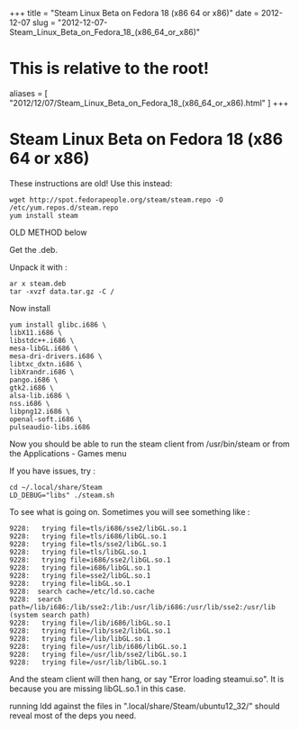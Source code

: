 +++
title = "Steam Linux Beta on Fedora 18 (x86 64 or x86)"
date = 2012-12-07
slug = "2012-12-07-Steam_Linux_Beta_on_Fedora_18_(x86_64_or_x86)"
# This is relative to the root!
aliases = [ "2012/12/07/Steam_Linux_Beta_on_Fedora_18_(x86_64_or_x86).html" ]
+++
# Steam Linux Beta on Fedora 18 (x86 64 or x86)

These instructions are old! Use this instead:

    wget http://spot.fedorapeople.org/steam/steam.repo -O /etc/yum.repos.d/steam.repo
    yum install steam

OLD METHOD below

Get the .deb.

Unpack it with :

    ar x steam.deb
    tar -xvzf data.tar.gz -C /

Now install

    yum install glibc.i686 \
    libX11.i686 \
    libstdc++.i686 \
    mesa-libGL.i686 \
    mesa-dri-drivers.i686 \
    libtxc_dxtn.i686 \
    libXrandr.i686 \
    pango.i686 \
    gtk2.i686 \
    alsa-lib.i686 \
    nss.i686 \
    libpng12.i686 \
    openal-soft.i686 \
    pulseaudio-libs.i686

Now you should be able to run the steam client from /usr/bin/steam or
from the Applications - Games menu

If you have issues, try :

    cd ~/.local/share/Steam
    LD_DEBUG="libs" ./steam.sh

To see what is going on. Sometimes you will see something like :

    9228:   trying file=tls/i686/sse2/libGL.so.1
    9228:   trying file=tls/i686/libGL.so.1
    9228:   trying file=tls/sse2/libGL.so.1
    9228:   trying file=tls/libGL.so.1
    9228:   trying file=i686/sse2/libGL.so.1
    9228:   trying file=i686/libGL.so.1
    9228:   trying file=sse2/libGL.so.1
    9228:   trying file=libGL.so.1
    9228:  search cache=/etc/ld.so.cache
    9228:  search path=/lib/i686:/lib/sse2:/lib:/usr/lib/i686:/usr/lib/sse2:/usr/lib      (system search path)
    9228:   trying file=/lib/i686/libGL.so.1
    9228:   trying file=/lib/sse2/libGL.so.1
    9228:   trying file=/lib/libGL.so.1
    9228:   trying file=/usr/lib/i686/libGL.so.1
    9228:   trying file=/usr/lib/sse2/libGL.so.1
    9228:   trying file=/usr/lib/libGL.so.1

And the steam client will then hang, or say \"Error loading
steamui.so\". It is because you are missing libGL.so.1 in this case.

running ldd against the files in \".local/share/Steam/ubuntu12_32/\"
should reveal most of the deps you need.
